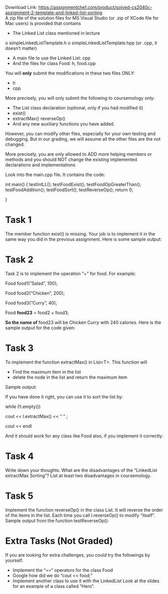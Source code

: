 Download Link: https://assignmentchef.com/product/solved-cs2040c-assignment-2-template-and-linked-list-sorting
<br>
A zip file of the solution files for MS Visual Studio (or .zip of XCode file for Mac users) is provided that contains

<ul>

 <li>The Linked List class mentioned in lecture</li>

</ul>

o simpleLinkedListTemplate.h o simpleLinkedListTemplate.hpp (or .cpp, it doesn’t matter)

<ul>

 <li>A main file to use the Linked List: cpp</li>

 <li>And the files for class Food: h, food.cpp</li>

</ul>

You will <strong>only</strong> submit the modifications in these two files ONLY:

<ul>

 <li>h</li>

 <li>cpp</li>

</ul>

More precisely, you will only submit the following to coursemology only:

<ul>

 <li>The List class declaration (optional, only if you had modified it)</li>

 <li>exist()</li>

 <li>extractMax() reverseOp()</li>

 <li>And any new auxiliary functions you have added.</li>

</ul>

However, you can modify other files, especially for your own testing and debugging. But in our grading, we will assume all the other files are the not changed.

More precisely, you are only allowed to ADD more helping members or methods and you should NOT change the existing implemented declarations and implementations

Look into the main.cpp file. It contains the code:

int main() {   testIntLL();   testFoodExist();   testFoodOpGreaterThan();   testFoodAddition();   testFoodSort();   testReverseOp();   return 0;

}

<h1>Task 1</h1>

The member function exist() is missing. Your job is to implement it in the same way you did in the previous assignment. Here is some sample output:

<h1>Task 2</h1>

Task 2 is to implement the operation “+” for food. For example:

Food food1(“Salad”, 100);

Food food2(“Chicken”, 200);

Food food3(“Curry”, 40);

Food <strong>food23</strong> = food2 + food3;




<strong>So the name of</strong> food23 will be Chicken Curry with 240 calories. Here is the sample output for the code given:




<h1>Task 3</h1>

To implement the function extractMax() in List&lt;T&gt;. This function will

<ul>

 <li>Find the maximum item in the list</li>

 <li>delete the node in the list and return the maximum item</li>

</ul>

Sample output:




If you have done it right, you can use it to sort the list by:

while (!l.empty())

cout &lt;&lt; l.extractMax() &lt;&lt; ” ” ;

cout &lt;&lt; endl




And it should work for any class like Food also, if you implement it correctly:




<h1>Task 4</h1>

Write down your thoughts. What are the disadvantages of the “LinkedList extractMax Sorting”? List at least two disadvantages in coursemology.

<h1>Task 5</h1>

Implement the function reverseOp() in the class List. It will reverse the order of the items in the list. Each time you call l.reverseOp() to modify “itself”. Sample output from the function testReverseOp():




<h1>Extra Tasks (Not Graded)</h1>

If you are looking for extra challenges, you could try the followings by yourself.

<ul>

 <li>Implement the “==“ operators for the class Food</li>

 <li>Google how did we do “cout &lt;&lt; food;”</li>

 <li>Implement another class to use it with the LinkedList Look at the slides for an example of a class called “Hero”.</li>

</ul>


